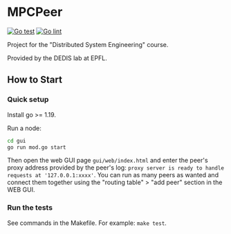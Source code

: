 # MPCPeer

[![Go test](https://github.com/dedis/cs438/actions/workflows/go_test.yml/badge.svg)](https://github.com/dedis/cs438/actions/workflows/go_test.yml)
[![Go lint](https://github.com/dedis/cs438/actions/workflows/go_lint.yml/badge.svg)](https://github.com/dedis/cs438/actions/workflows/go_lint.yml)

Project for the "Distributed System Engineering" course.

Provided by the DEDIS lab at EPFL.

## How to Start

### Quick setup

Install go >= 1.19.

Run a node:

```sh
cd gui
go run mod.go start
```

Then open the web GUI page `gui/web/index.html` and enter the peer's proxy
address provided by the peer's log: `proxy server is ready to handle requests at
'127.0.0.1:xxxx'`. You can run as many peers as wanted and connect them together
using the "routing table" > "add peer" section in the WEB GUI.

### Run the tests

See commands in the Makefile. For example: `make test`.
